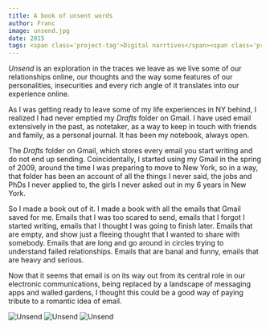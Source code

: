```yaml
---
title: A book of unsent words
author: Franc
image: unsend.jpg
date: 2015
tags: <span class='project-tag'>Digital narrtives</span><span class='project-tag'>Personal data</span><span class='project-tag'>Conceptual</span>
---
```


_Unsend_ is an exploration in the traces we leave as we live some of our relationships online, our thoughts and the way some features of our personalities, insecurities and every rich angle of it translates into our experience online.

As I was getting ready to leave some of my life experiences in NY behind, I realized I had never emptied my _Drafts_ folder on Gmail. I have used email extensively in the past, as notetaker, as a way to keep in touch with friends and family, as a personal journal. It has been my notebook, always open.

The _Drafts_ folder on Gmail, which stores every email you start writing and do not end up sending. Coincidentally, I started using my Gmail in the spring of 2009, around the time I was preparing to move to New York, so in a way, that folder has been an account of all the things I never said, the jobs and PhDs I never applied to, the girls I never asked out in my 6 years in New York.

So I made a book out of it. I made a book with all the emails that Gmail saved for me. Emails that I was too scared to send, emails that I forgot I started writing, emails that I thought I was going to finish later. Emails that are empty, and show just a fleeing thought that I wanted to share with somebody. Emails that are long and go around in circles trying to understand failed relationships. Emails that are banal and funny, emails that are heavy and serious.

Now that it seems that email is on its way out from its central role in our electronic communications, being replaced by a landscape of messaging apps and walled gardens, I thought this could be a good way of paying tribute to a romantic idea of email.

![Unsend](/assets/content/projects/unsend.jpg)
![Unsend](/assets/content/projects/unsend2.png)
![Unsend](/assets/content/projects/unsend3.png)
